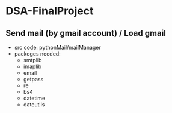 # DSA-FinalProject

## Send mail (by gmail account) / Load gmail
- src code: pythonMail/mailManager
- packeges needed: 
  - smtplib 
  - imaplib 
  - email 
  - getpass 
  - re 
  - bs4 
  - datetime
  - dateutils
